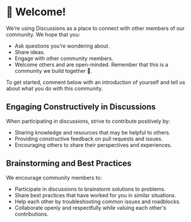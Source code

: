 # 👋 Welcome!

We’re using Discussions as a place to connect with other members of our community. We hope that you:

- Ask questions you’re wondering about.
- Share ideas.
- Engage with other community members.
- Welcome others and are open-minded. Remember that this is a community we build together 💪.

To get started, comment below with an introduction of yourself and tell us about what you do with this community.

## Engaging Constructively in Discussions
When participating in discussions, strive to contribute positively by:
- Sharing knowledge and resources that may be helpful to others.
- Providing constructive feedback on pull requests and issues.
- Encouraging others to share their perspectives and experiences.

## Brainstorming and Best Practices
We encourage community members to:
- Participate in discussions to brainstorm solutions to problems.
- Share best practices that have worked for you in similar situations.
- Help each other by troubleshooting common issues and roadblocks.
- Collaborate openly and respectfully while valuing each other's contributions.
